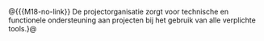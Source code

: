 @{{{M18-no-link}}
De projectorganisatie zorgt voor technische en functionele ondersteuning aan projecten bij het gebruik van alle verplichte tools.}@
